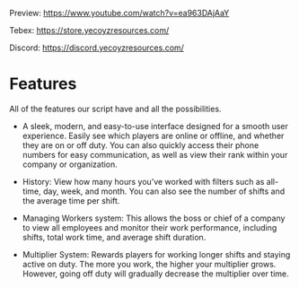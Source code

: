 Preview: https://www.youtube.com/watch?v=ea963DAjAaY

Tebex: https://store.yecoyzresources.com/

Discord: https://discord.yecoyzresources.com/

# Features
All of the features our script have and all the possibilities.

- A sleek, modern, and easy-to-use interface designed for a smooth user experience. Easily see which players are online or offline, and whether they are on or off duty. You can also quickly access their phone numbers for easy communication, as well as view their rank within your company or organization.

- History: View how many hours you’ve worked with filters such as all-time, day, week, and month. You can also see the number of shifts and the average time per shift.

- Managing Workers system: This allows the boss or chief of a company to view all employees and monitor their work performance, including shifts, total work time, and average shift duration.

- Multiplier System: Rewards players for working longer shifts and staying active on duty. The more you work, the higher your multiplier grows. However, going off duty will gradually decrease the multiplier over time.
